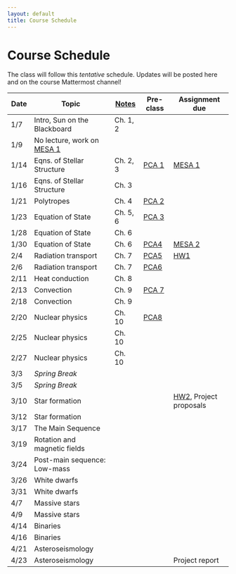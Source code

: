 ```yaml
---
layout: default
title: Course Schedule
---
```


# Course Schedule

The class will follow this _tentative_ schedule. Updates will be posted here and on the course Mattermost channel! 

Date  | Topic                        | [Notes](assets/stellar-notes.pdf) | Pre-class | Assignment due
------|------------------------------|-------|-----------|----------------
1/7   | Intro, Sun on the Blackboard | Ch. 1, 2 | | 
1/9   | No lecture, work on [MESA 1](assignments/mesa1.md)   | |
1/14  | Eqns. of Stellar Structure   | Ch. 2, 3 | [PCA 1](assignments/pca1.md) | [MESA 1](assignments/mesa1.md)
1/16  | Eqns. of Stellar Structure   | Ch. 3 |   |
1/21  | Polytropes                   | Ch. 4 |  [PCA 2](assignments/pca2.md) |
1/23  | Equation of State            | Ch. 5, 6 | [PCA 3](assignments/pca3.md) |
1/28  | Equation of State            | Ch. 6 |  |
1/30  | Equation of State            | Ch. 6 | [PCA4](assignments/pca4.md) | [MESA 2](assignments/mesa2.md)
2/4   | Radiation transport          | Ch. 7 | [PCA5](assignments/pca5.md) | [HW1](assignments/hw1.md)
2/6   | Radiation transport          | Ch. 7 | [PCA6](assignments/pca6.md) | 
2/11  | Heat conduction              | Ch. 8 | |
2/13  | Convection                   | Ch. 9 | [PCA 7](assignments/pca7.md) |
2/18  | Convection                   | Ch. 9 | |
2/20  | Nuclear physics              | Ch. 10 | [PCA8](assignments/pca8.md) | 
2/25  | Nuclear physics              | Ch. 10 | |
2/27  | Nuclear physics              | Ch. 10  | | 
3/3   | *Spring Break*               |  | |
3/5   | *Spring Break*               |  | |
3/10  | Star formation               |  | | [HW2](assignments/hw2.md), Project proposals
3/12  | Star formation               |  | |
3/17  | The Main Sequence            |  | |
3/19  | Rotation and magnetic fields |  | |
3/24  | Post-main sequence: Low-mass |  | |
3/26  | White dwarfs                 |  | |
3/31  | White dwarfs                 |  | |
4/7  | Massive stars                |  | |
4/9   | Massive stars                |  | |
4/14   | Binaries                     |  | |
4/16  | Binaries                     |  | |
4/21  | Asteroseismology             |  | |
4/23  | Asteroseismology             |  | | Project report 
